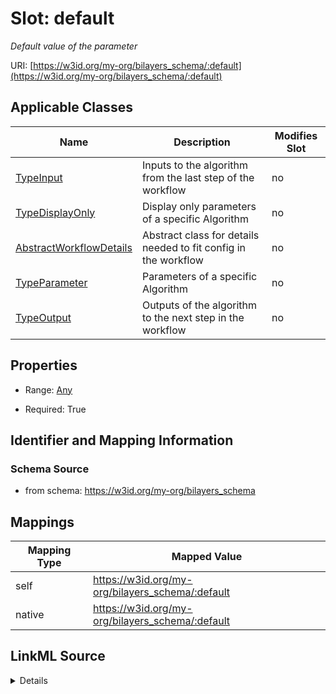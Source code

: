 

# Slot: default


_Default value of the parameter_





URI: [https://w3id.org/my-org/bilayers_schema/:default](https://w3id.org/my-org/bilayers_schema/:default)



<!-- no inheritance hierarchy -->





## Applicable Classes

| Name | Description | Modifies Slot |
| --- | --- | --- |
| [TypeInput](TypeInput.md) | Inputs to the algorithm from the last step of the workflow |  no  |
| [TypeDisplayOnly](TypeDisplayOnly.md) | Display only parameters of a specific Algorithm |  no  |
| [AbstractWorkflowDetails](AbstractWorkflowDetails.md) | Abstract class for details needed to fit config in the workflow |  no  |
| [TypeParameter](TypeParameter.md) | Parameters of a specific Algorithm |  no  |
| [TypeOutput](TypeOutput.md) | Outputs of the algorithm to the next step in the workflow |  no  |







## Properties

* Range: [Any](Any.md)

* Required: True





## Identifier and Mapping Information







### Schema Source


* from schema: https://w3id.org/my-org/bilayers_schema




## Mappings

| Mapping Type | Mapped Value |
| ---  | ---  |
| self | https://w3id.org/my-org/bilayers_schema/:default |
| native | https://w3id.org/my-org/bilayers_schema/:default |




## LinkML Source

<details>
```yaml
name: default
description: Default value of the parameter
from_schema: https://w3id.org/my-org/bilayers_schema
rank: 1000
alias: default
domain_of:
- AbstractWorkflowDetails
- TypeParameter
- TypeDisplayOnly
range: Any
required: true

```
</details>